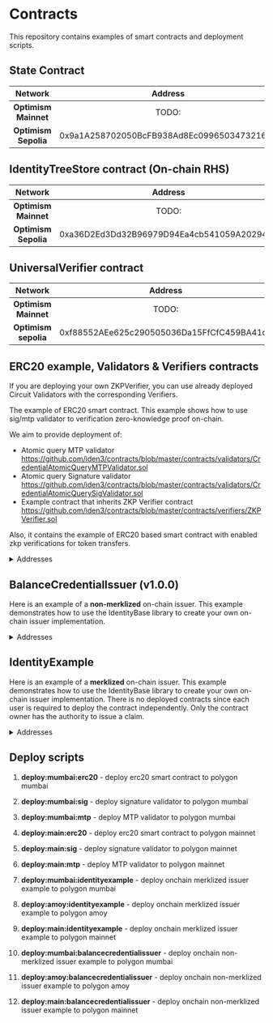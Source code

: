# Contracts

This repository contains examples of smart contracts and deployment scripts.

## State Contract

|        Network             |     Address                                |
|:--------------------------:|:------------------------------------------:|
| **Optimism Mainnet** | TODO: |
| **Optimism Sepolia** | 0x9a1A258702050BcFB938Ad8Ec0996503473216d1 |

## IdentityTreeStore contract (On-chain RHS)

|        Network             |     Address                                |
|:--------------------------:|:------------------------------------------:|
| **Optimism Mainnet** | TODO: |
| **Optimism Sepolia** | 0xa36D2Ed3Dd32B96979D94Ea4cb541059A2029484 |

## UniversalVerifier contract

|         Network          |                  Address                   |
| :----------------------: | :----------------------------------------: |
|   **Optimism Mainnet** | TODO: |
| **Optimism sepolia** | 0xf88552AEe625c290505036Da15FfCfC459BA41cA |

## ERC20 example, Validators & Verifiers contracts

If you are deploying your own ZKPVerifier, you can use already deployed Circuit Validators with the corresponding Verifiers.

The example of ERC20 smart contract. This example shows how to use sig/mtp validator to verification zero-knowledge proof on-chain.

We aim to provide deployment of:

- Atomic query MTP validator https://github.com/iden3/contracts/blob/master/contracts/validators/CredentialAtomicQueryMTPValidator.sol
- Atomic query Signature validator https://github.com/iden3/contracts/blob/master/contracts/validators/CredentialAtomicQuerySigValidator.sol
- Example contract that inherits ZKP Verifier contract https://github.com/iden3/contracts/blob/master/contracts/verifiers/ZKPVerifier.sol

Also, it contains the example of ERC20 based smart contract with enabled zkp verifications for token transfers.

<details>
<summary>Addresses</summary>

Current addresses on **Optimism Mainnet** (V3 Validators):

|                   |                             Sig                             |                             MTP                              |
|:-----------------:|:-----------------------------------------------------------:|:------------------------------------------------------------:|
| **Verifier** | TODO: | TODO: |
| **Validators** | TODO: | TODO: |
| **ERC20 example** | TODO: (request id = 1) | TODO:  (request id = 2) |


Current addresses on **Optimism Sepolia** (V3 validators)

|                   |                             Sig                             |                             MTP                              |
|:-----------------:|:-----------------------------------------------------------:|:------------------------------------------------------------:|
| **Verifier** | TODO: | TODO: |
| **Validators** | TODO: | TODO: |
| **ERC20 example** | TODO: (request id = 1) | TODO:  (request id = 2) |

</details>

## BalanceCredentialIssuer (v1.0.0)

Here is an example of a **non-merklized** on-chain issuer. This example demonstrates how to use the IdentityBase library to create your own on-chain issuer implementation.

<details>
<summary>Addresses</summary>

**Optimism Mainnet**:

|                             |                    Address                     |
|:---------------------------:|:------------------------------------------:|
|    Poseidon2Elements    | TODO: |
|    Poseidon3Elements    | TODO: |
|    Poseidon4Elements    | TODO: |
|         SmtLib          | TODO: |
|      ClaimBuilder       | TODO: |
|       IdentityLib       | TODO: |
| **BalanceCredentialIssuer** | TODO: |

**Optimism Sepolia**:

|                             |                    Address                     |
|:---------------------------:|:------------------------------------------:|
|    Poseidon2Elements    | TODO: |
|    Poseidon3Elements    | TODO: |
|    Poseidon4Elements    | TODO: |
|         SmtLib          | TODO: |
|      ClaimBuilder       | TODO: |
|       IdentityLib       | TODO: |
| **BalanceCredentialIssuer** | TODO: |


</details>


## IdentityExample

Here is an example of a **merklized** on-chain issuer. This example demonstrates how to use the IdentityBase library to create your own on-chain issuer implementation. There is no deployed contracts since each user is required to deploy the contract independently. Only the contract owner has the authority to issue a claim.

<details>
<summary>Addresses</summary>

Optimism sepolia:

|                       |                    Address                     |
|:---------------------:|:------------------------------------------:|
| **Poseidon2Elements** | TODO: |
| **Poseidon3Elements** | TODO: |
| **Poseidon4Elements** | TODO: |
|      **SmtLib**       | TODO: |
| **Identity Contract** | TODO: |

</details>


## Deploy scripts

1. **deploy:mumbai:erc20** - deploy erc20 smart contract to polygon mumbai
1. **deploy:mumbai:sig** - deploy signature validator to polygon mumbai
1. **deploy:mumbai:mtp** - deploy MTP validator to polygon mumbai
1. **deploy:main:erc20** - deploy erc20 smart contract to polygon mainnet
1. **deploy:main:sig** - deploy signature validator to polygon mainnet
1. **deploy:main:mtp** - deploy MTP validator to polygon mainnet

1. **deploy:mumbai:identityexample** - deploy onchain merklized issuer example to polygon mumbai
1. **deploy:amoy:identityexample** - deploy onchain merklized issuer example to polygon amoy
1. **deploy:main:identityexample** - deploy onchain merklized issuer example to polygon mainnet

1. **deploy:mumbai:balancecredentialissuer** - deploy onchain non-merklized issuer example to polygon mumbai
1. **deploy:amoy:balancecredentialissuer** - deploy onchain non-merklized issuer example to polygon amoy
1. **deploy:main:balancecredentialissuer** - deploy onchain non-merklized issuer example to polygon mainnet
